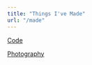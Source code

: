 ```yaml
---
title: "Things I've Made"
url: "/made"
---
```


[Code](https://github.com/miishin/)

[Photography](/photos)